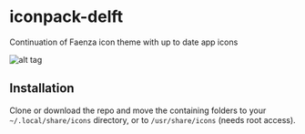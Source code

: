 # iconpack-delft
Continuation of Faenza icon theme with up to date app icons 

![alt tag](https://github.com/madmaxms/iconpack-delft/blob/master/logo.jpg)

## Installation
Clone or download the repo and move the containing folders to your `~/.local/share/icons` directory, or to `/usr/share/icons` (needs root access).
